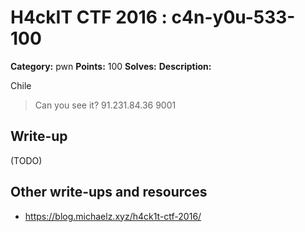 # H4ckIT CTF 2016 : c4n-y0u-533-100

**Category:** pwn
**Points:** 100
**Solves:**
**Description:**

Chile

> Can you see it?  91.231.84.36 9001

## Write-up

(TODO)

## Other write-ups and resources

* https://blog.michaelz.xyz/h4ck1t-ctf-2016/
